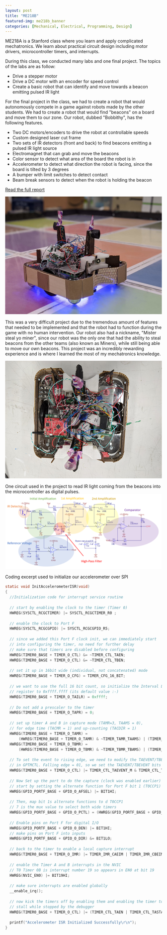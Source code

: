 ```yaml
---
layout: post
title: "ME218B"
featured-img: me218b_banner
categories: [Mechanical, Electrical, Programming, Design]
---
```


ME218A is a Stanford class where you learn and apply complicated mechatronics. We learn about practical circuit design including motor drivers, microcontroller timers, and interrupts.

During this class, we conducted many labs and one final project. The topics of the labs are as follow:
* Drive a stepper motor
* Drive a DC motor with an encoder for speed control
* Create a basic robot that can identify and move towards a beacon emitting pulsed IR light


For the final project in the class, we had to create a robot that would autonomously compete in a game against robots made by the other students. We had to create a robot that would find "beacons" on a board and move them to our zone. Our robot, dubbed "Bobbithy", has the following features.
* Two DC motors/encoders to drive the robot at controllable speeds
* Custom designed laser cut frame
* Two sets of IR detectors (front and back) to find beacons emitting a pulsed IR light source
* Electromagnet that can grab and move the beacons
* Color sensor to detect what area of the board the robot is in
* Accelerometer to detect what direction the robot is facing, since the board is tilted by 3 degrees
* A bumper with limit switches to detect contact
* Beam break sensors to detect when the robot is holding the beacon

[Read the full report](https://me218bobby.weebly.com/)

![Bobbity](/assets/img/posts/me218b/bobby.jpg)

This was a very difficult project due to the tremendous amount of features that needed to be implemented and that the robot had to function during the game with no human intervention. Our robot also had a nickname, "Mister steal yo miner", since our robot was the only one that had the ability to steal beacons from the other teams (also known as Miners), while still being able to move our own beacons. This project was an incredibly rewarding experience and is where I learned the most of my mechatronics knowledge.

![Bobbity Top View](/assets/img/posts/me218b/bobby_top.jpg)

One circuit used in the project to read IR light coming from the beacons into the microcontroller as digital pulses.
![IR Detection Circuit](/assets/img/posts/me218b/example_circuit.png)

Coding excerpt used to initialize our accelerometer over SPI
~~~ c
static void InitAccelerometerISR(void)
{
  //Initialization code for interrupt service routine

  // start by enabling the clock to the timer (Timer 0)
  HWREG(SYSCTL_RCGCTIMER) |= SYSCTL_RCGCTIMER_R0 ;

  // enable the clock to Port F
  HWREG(SYSCTL_RCGCGPIO) |= SYSCTL_RCGCGPIO_R5;

  // since we added this Port F clock init, we can immediately start
  // into configuring the timer, no need for further delay
  // make sure that timers are disabled before configuring
  HWREG(TIMER0_BASE + TIMER_O_CTL) &= ~TIMER_CTL_TAEN;
  HWREG(TIMER0_BASE + TIMER_O_CTL) &= ~TIMER_CTL_TBEN;

  // set it up in 16bit wide (individual, not concatenated) mode
  HWREG(TIMER0_BASE + TIMER_O_CFG) = TIMER_CFG_16_BIT;

  // we want to use the full 16 bit count, so initialize the Interval Load
  // register to 0xffff.ffff (its default value :-)
  HWREG(TIMER0_BASE + TIMER_O_TAILR) = 0xffff;

  // Do not add a prescaler to the timer
  HWREG(TIMER0_BASE + TIMER_O_TAPR) = 0;

  // set up timer A and B in capture mode (TAMR=3, TAAMS = 0),
  // for edge time (TACMR = 1) and up-counting (TACDIR = 1)
  HWREG(TIMER0_BASE + TIMER_O_TAMR) =
      (HWREG(TIMER0_BASE + TIMER_O_TAMR) & ~TIMER_TAMR_TAAMS) | (TIMER_TAMR_TACDIR | TIMER_TAMR_TACMR | TIMER_TAMR_TAMR_CAP);
  HWREG(TIMER0_BASE + TIMER_O_TBMR) =
      (HWREG(TIMER0_BASE + TIMER_O_TBMR) & ~TIMER_TBMR_TBAMS) | (TIMER_TBMR_TBCDIR | TIMER_TBMR_TBCMR | TIMER_TBMR_TBMR_CAP);

  // To set the event to rising edge, we need to modify the TAEVENT/TBEVENT bits
  // in GPTMCTL. Falling edge = 01, so we set the TAEVENT/TBEVENT bits
  HWREG(TIMER0_BASE + TIMER_O_CTL) |= TIMER_CTL_TAEVENT_M & TIMER_CTL_TBEVENT_M;

  // Now Set up the port to do the capture (clock was enabled earlier)
  // start by setting the alternate function for Port F bit 1 (T0CCP1)
  HWREG(GPIO_PORTF_BASE + GPIO_O_AFSEL) |= BIT1HI;

  // Then, map bit 1s alternate functions to d T0CCP1
  // 7 is the mux value to select both wide timers
  HWREG(GPIO_PORTF_BASE + GPIO_O_PCTL) = (HWREG(GPIO_PORTF_BASE + GPIO_O_PCTL) & 0xffffff0f) + (7 << 1 * BITS_PER_NIBBLE);

  // Enable pins on Port F for digital I/O
  HWREG(GPIO_PORTF_BASE + GPIO_O_DEN) |= BIT1HI;
  // make pins on Port F into inputs
  HWREG(GPIO_PORTF_BASE + GPIO_O_DIR) &= BIT1LO;

  // back to the timer to enable a local capture interrupt
  HWREG(TIMER0_BASE + TIMER_O_IMR) |= TIMER_IMR_CAEIM | TIMER_IMR_CBEIM;

  // enable the Timer A and B interrupts in the NVIC
  // T0 Timer 0B is interrupt number 19 so appears in EN0 at bit 19
  HWREG(NVIC_EN0) |= BIT19HI;

  // make sure interrupts are enabled globally
  __enable_irq();

  // now kick the timers off by enabling them and enabling the timer to
  // stall while stopped by the debugger
  HWREG(TIMER0_BASE + TIMER_O_CTL) |= (TIMER_CTL_TAEN | TIMER_CTL_TASTALL) | (TIMER_CTL_TBEN | TIMER_CTL_TBSTALL);
  
  printf("Accelerometer ISR Initialized Successfully\r\n");
}
~~~



